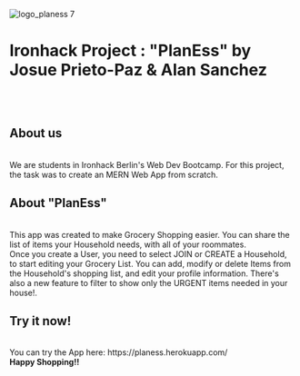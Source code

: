 ![logo_planess 7](https://res.cloudinary.com/di76jljny/image/upload/v1628604420/Screenshot_2021-08-10_at_16.01.38_m9qfdv.png)

# Ironhack Project : "PlanEss" by Josue Prieto-Paz & Alan Sanchez

<br><br>

## About us
<br>
We are students in Ironhack Berlin's Web Dev Bootcamp.
For this project, the task was to create an MERN Web App from scratch.
<br>

## About "PlanEss"
<br>
This app was created to make Grocery Shopping easier. You can share the list of items your Household needs, with all of your roommates.
<br>
Once you create a User, you need to select JOIN or CREATE a Household, to start editing your Grocery List. 
You can add, modify or delete Items from the Household's shopping list, and edit your profile information.
There's also a new feature to filter to show only the URGENT items needed in your house!.
<br>

## Try it now!
<br>
You can try the App here: https://planess.herokuapp.com/
<br>
<b>Happy Shopping!!<b>